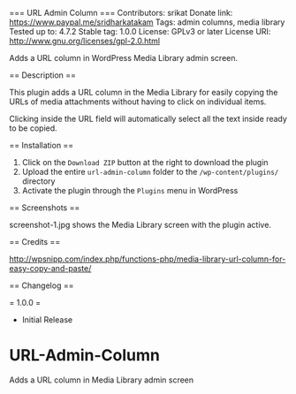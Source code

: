 === URL Admin Column ===
Contributors: srikat
Donate link: https://www.paypal.me/sridharkatakam
Tags: admin columns, media library
Tested up to: 4.7.2
Stable tag: 1.0.0
License: GPLv3 or later
License URI: http://www.gnu.org/licenses/gpl-2.0.html

Adds a URL column in WordPress Media Library admin screen.

== Description ==

This plugin adds a URL column in the Media Library for easily copying the URLs of media attachments without having to click on individual items.

Clicking inside the URL field will automatically select all the text inside ready to be copied.

== Installation ==

1. Click on the `Download ZIP` button at the right to download the plugin
2. Upload the entire `url-admin-column` folder to the `/wp-content/plugins/` directory
3. Activate the plugin through the `Plugins` menu in WordPress

== Screenshots ==

screenshot-1.jpg shows the Media Library screen with the plugin active.

== Credits ==

http://wpsnipp.com/index.php/functions-php/media-library-url-column-for-easy-copy-and-paste/

== Changelog ==

= 1.0.0 =
* Initial Release
# URL-Admin-Column
Adds a URL column in Media Library admin screen
